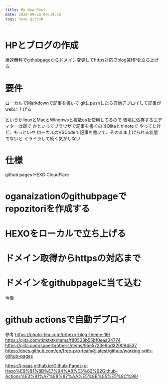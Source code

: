 ```yaml
---
title: My New Post
date: 2020-09-28 00:14:56
tags: hexo github 
---
```


# HPとブログの作成
爆速無料でgithubpageからドメイン変更してhttps対応でblog兼HPを立ち上げる

# 要件
ローカルでMarkdownで記事を書いて
gitにpushしたら自動デプロイして記事がwebに上げる

というかlinuxとMacとWindowsと複数osを使用してるので
環境に依存するエディターは嫌で
かといってブラウザで記事を書くのはQiitaとかnoteで
やってたけど、もっといや
ローカルのVSCodeで記事を書いて、そのまま上げられる状態でないと
イライラして続く気がしない

# 仕様

github pages 
HEXO
CloudFlare

# oganaizationのgithubpageでrepozitoriを作成する

# HEXOをローカルで立ち上げる
# ドメイン取得からhttpsの対応まで
# ドメインをgithubpageに当て込む


今後
# github actionsで自動デプロイ


参考
https://photo-tea.com/p/hexo-blog-theme-16/
https://qiita.com/tktktktk/items/f80533b55bf0eaa34774
https://qiita.com/superbrothers/items/95e5723e9bd320094537
https://docs.github.com/en/free-pro-team@latest/github/working-with-github-pages

https://j-xaas.github.io/Github-Pages-x-Hexo%E9%81%8B%E7%94%A8%E3%82%92Github-Actions%E3%81%A7%E8%87%AA%E5%8B%95%E5%8C%96/